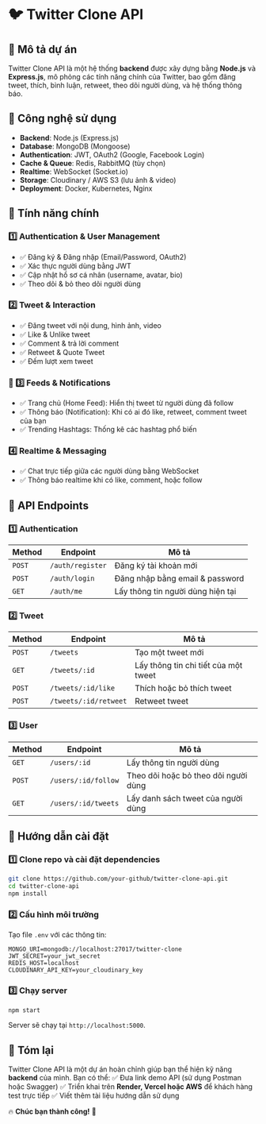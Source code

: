 # 🐦 Twitter Clone API

## 📌 Mô tả dự án
Twitter Clone API là một hệ thống **backend** được xây dựng bằng **Node.js** và **Express.js**, mô phỏng các tính năng chính của Twitter, bao gồm đăng tweet, thích, bình luận, retweet, theo dõi người dùng, và hệ thống thông báo.

## 🚀 Công nghệ sử dụng
- **Backend**: Node.js (Express.js)
- **Database**: MongoDB (Mongoose)
- **Authentication**: JWT, OAuth2 (Google, Facebook Login)
- **Cache & Queue**: Redis, RabbitMQ (tùy chọn)
- **Realtime**: WebSocket (Socket.io)
- **Storage**: Cloudinary / AWS S3 (lưu ảnh & video)
- **Deployment**: Docker, Kubernetes, Nginx

## 🔧 Tính năng chính  

### 1️⃣ Authentication & User Management  
- ✅ Đăng ký & Đăng nhập (Email/Password, OAuth2)  
- ✅ Xác thực người dùng bằng JWT  
- ✅ Cập nhật hồ sơ cá nhân (username, avatar, bio)  
- ✅ Theo dõi & bỏ theo dõi người dùng  

### 2️⃣ Tweet & Interaction  
- ✅ Đăng tweet với nội dung, hình ảnh, video  
- ✅ Like & Unlike tweet  
- ✅ Comment & trả lời comment  
- ✅ Retweet & Quote Tweet  
- ✅ Đếm lượt xem tweet  

### 🔗 3️⃣ Feeds & Notifications  
- ✅ Trang chủ (Home Feed): Hiển thị tweet từ người dùng đã follow  
- ✅ Thông báo (Notification): Khi có ai đó like, retweet, comment tweet của bạn  
- ✅ Trending Hashtags: Thống kê các hashtag phổ biến  

### 4️⃣ Realtime & Messaging  
- ✅ Chat trực tiếp giữa các người dùng bằng WebSocket  
- ✅ Thông báo realtime khi có like, comment, hoặc follow  

## 📂 API Endpoints

### **1️⃣ Authentication**
| Method | Endpoint | Mô tả |
|--------|---------|-------|
| `POST` | `/auth/register` | Đăng ký tài khoản mới |
| `POST` | `/auth/login` | Đăng nhập bằng email & password |
| `GET`  | `/auth/me` | Lấy thông tin người dùng hiện tại |

### **2️⃣ Tweet**
| Method | Endpoint | Mô tả |
|--------|---------|-------|
| `POST` | `/tweets` | Tạo một tweet mới |
| `GET`  | `/tweets/:id` | Lấy thông tin chi tiết của một tweet |
| `POST` | `/tweets/:id/like` | Thích hoặc bỏ thích tweet |
| `POST` | `/tweets/:id/retweet` | Retweet tweet |

### **3️⃣ User**
| Method | Endpoint | Mô tả |
|--------|---------|-------|
| `GET`  | `/users/:id` | Lấy thông tin người dùng |
| `POST` | `/users/:id/follow` | Theo dõi hoặc bỏ theo dõi người dùng |
| `GET`  | `/users/:id/tweets` | Lấy danh sách tweet của người dùng |

## 🔧 Hướng dẫn cài đặt
### 1️⃣ Clone repo và cài đặt dependencies
```sh
git clone https://github.com/your-github/twitter-clone-api.git
cd twitter-clone-api
npm install
```
### 2️⃣ Cấu hình môi trường
Tạo file `.env` với các thông tin:
```
MONGO_URI=mongodb://localhost:27017/twitter-clone
JWT_SECRET=your_jwt_secret
REDIS_HOST=localhost
CLOUDINARY_API_KEY=your_cloudinary_key
```

### 3️⃣ Chạy server
```sh
npm start
```
Server sẽ chạy tại `http://localhost:5000`.

## 🎯 Tóm lại
Twitter Clone API là một dự án hoàn chỉnh giúp bạn thể hiện kỹ năng **backend** của mình. Bạn có thể:
✅ Đưa link demo API (sử dụng Postman hoặc Swagger)
✅ Triển khai trên **Render, Vercel hoặc AWS** để khách hàng test trực tiếp
✅ Viết thêm tài liệu hướng dẫn sử dụng

🔥 **Chúc bạn thành công!** 🚀

